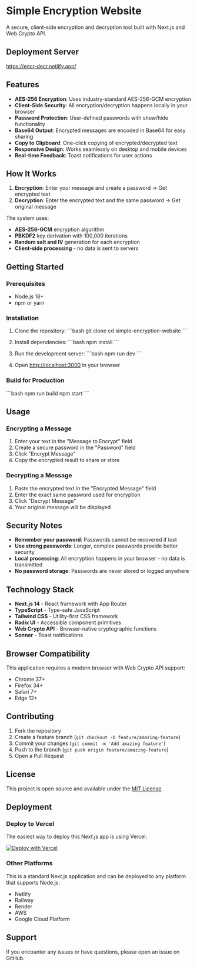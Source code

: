 # Simple Encryption Website

A secure, client-side encryption and decryption tool built with Next.js and Web Crypto API.

## Deployment Server
https://encr-decr.netlify.app/

## Features

- **AES-256 Encryption**: Uses industry-standard AES-256-GCM encryption
- **Client-Side Security**: All encryption/decryption happens locally in your browser
- **Password Protection**: User-defined passwords with show/hide functionality
- **Base64 Output**: Encrypted messages are encoded in Base64 for easy sharing
- **Copy to Clipboard**: One-click copying of encrypted/decrypted text
- **Responsive Design**: Works seamlessly on desktop and mobile devices
- **Real-time Feedback**: Toast notifications for user actions

## How It Works

1. **Encryption**: Enter your message and create a password → Get encrypted text
2. **Decryption**: Enter the encrypted text and the same password → Get original message

The system uses:
- **AES-256-GCM** encryption algorithm
- **PBKDF2** key derivation with 100,000 iterations
- **Random salt and IV** generation for each encryption
- **Client-side processing** - no data is sent to servers

## Getting Started

### Prerequisites

- Node.js 18+ 
- npm or yarn

### Installation

1. Clone the repository:
\`\`\`bash
git clone <your-repo-url>
cd simple-encryption-website
\`\`\`

2. Install dependencies:
\`\`\`bash
npm install
\`\`\`

3. Run the development server:
\`\`\`bash
npm run dev
\`\`\`

4. Open [http://localhost:3000](http://localhost:3000) in your browser

### Build for Production

\`\`\`bash
npm run build
npm start
\`\`\`

## Usage

### Encrypting a Message

1. Enter your text in the "Message to Encrypt" field
2. Create a secure password in the "Password" field
3. Click "Encrypt Message"
4. Copy the encrypted result to share or store

### Decrypting a Message

1. Paste the encrypted text in the "Encrypted Message" field
2. Enter the exact same password used for encryption
3. Click "Decrypt Message"
4. Your original message will be displayed

## Security Notes

- **Remember your password**: Passwords cannot be recovered if lost
- **Use strong passwords**: Longer, complex passwords provide better security
- **Local processing**: All encryption happens in your browser - no data is transmitted
- **No password storage**: Passwords are never stored or logged anywhere

## Technology Stack

- **Next.js 14** - React framework with App Router
- **TypeScript** - Type-safe JavaScript
- **Tailwind CSS** - Utility-first CSS framework
- **Radix UI** - Accessible component primitives
- **Web Crypto API** - Browser-native cryptographic functions
- **Sonner** - Toast notifications

## Browser Compatibility

This application requires a modern browser with Web Crypto API support:
- Chrome 37+
- Firefox 34+
- Safari 7+
- Edge 12+

## Contributing

1. Fork the repository
2. Create a feature branch (`git checkout -b feature/amazing-feature`)
3. Commit your changes (`git commit -m 'Add amazing feature'`)
4. Push to the branch (`git push origin feature/amazing-feature`)
5. Open a Pull Request

## License

This project is open source and available under the [MIT License](LICENSE).

## Deployment

### Deploy to Vercel

The easiest way to deploy this Next.js app is using Vercel:

[![Deploy with Vercel](https://vercel.com/button)](https://vercel.com/new/clone?repository-url=<your-repo-url>)

### Other Platforms

This is a standard Next.js application and can be deployed to any platform that supports Node.js:
- Netlify
- Railway
- Render
- AWS
- Google Cloud Platform

## Support

If you encounter any issues or have questions, please open an issue on GitHub.
